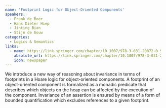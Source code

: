 ```yaml
---
name: 'Footprint Logic for Object-Oriented Components'
speakers:
  - Frank de Boer
  - Hans Dieter Hiep
  - Jinting Bian
  - Stijn de Gouw
categories:
  - Logics & Semantics
links:
  - name: https://link.springer.com/chapter/10.1007/978-3-031-20872-0_9
    absolute_url: https://link.springer.com/chapter/10.1007/978-3-031-20872-0_9
    icon: newspaper
---
```


We introduce a new way of reasoning about invariance in terms of footprints in a Hoare logic for object-oriented components. 
A footprint of an object-oriented component is formalized as a monadic predicate that describes which objects on the heap can be affected by the execution of the component. 
Invariance of an assertion is ensured by means of a form of bounded quantification which excludes references to a given footprint.
